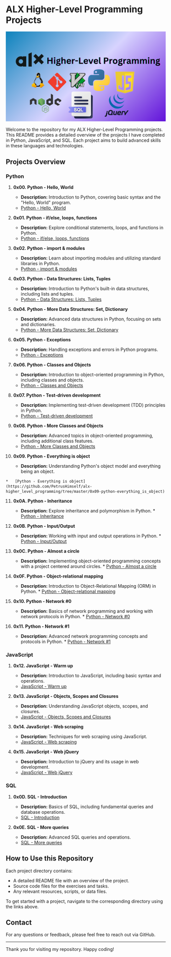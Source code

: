 ALX Higher-Level Programming Projects
=====================================

![Project Overview](https://github.com/PetrusHimself/alx-higher_level_programming/blob/master/Higher-Level%20Programming.png)

Welcome to the repository for my ALX Higher-Level Programming projects. This README provides a detailed overview of the projects I have completed in Python, JavaScript, and SQL. Each project aims to build advanced skills in these languages and technologies.

Projects Overview
-----------------

### Python

1.  **0x00. Python - Hello, World**
    
    *   **Description:** Introduction to Python, covering basic syntax and the "Hello, World" program.
    *   [Python - Hello, World](https://github.com/PetrusHimself/alx-higher_level_programming/tree/master/0x00-python-hello_world)
2.  **0x01. Python - if/else, loops, functions**
    
    *   **Description:** Explore conditional statements, loops, and functions in Python.
    *   [Python - if/else, loops, functions](https://github.com/PetrusHimself/alx-higher_level_programming/tree/master/0x01-python-if_else_loops_functions)
3.  **0x02. Python - import & modules**
    
    *   **Description:** Learn about importing modules and utilizing standard libraries in Python.
    *   [Python - import & modules](https://github.com/PetrusHimself/alx-higher_level_programming/tree/master/0x02-python-import_modules)
4.  **0x03. Python - Data Structures: Lists, Tuples**
    
    *   **Description:** Introduction to Python's built-in data structures, including lists and tuples.
    *   [Python - Data Structures: Lists, Tuples](https://github.com/PetrusHimself/alx-higher_level_programming/tree/master/0x03-python-data_structures)
5.  **0x04. Python - More Data Structures: Set, Dictionary**
    
    *   **Description:** Advanced data structures in Python, focusing on sets and dictionaries.
    *   [Python - More Data Structures: Set, Dictionary](https://github.com/PetrusHimself/alx-higher_level_programming/tree/master/0x04-python-more_data_structures)
6.  **0x05. Python - Exceptions**
    
    *   **Description:** Handling exceptions and errors in Python programs.
    *   [Python - Exceptions](https://github.com/PetrusHimself/alx-higher_level_programming/tree/master/0x05-python-exceptions)
7.  **0x06. Python - Classes and Objects**
    
    *   **Description:** Introduction to object-oriented programming in Python, including classes and objects.
    *   [Python - Classes and Objects](https://github.com/PetrusHimself/alx-higher_level_programming/tree/master/0x06-python-classes)
8.  **0x07. Python - Test-driven development**
    
    *   **Description:** Implementing test-driven development (TDD) principles in Python.
    *   [Python - Test-driven development](https://github.com/PetrusHimself/alx-higher_level_programming/tree/master/0x07-python-test_driven_development)
9.  **0x08. Python - More Classes and Objects**
    
    *   **Description:** Advanced topics in object-oriented programming, including additional class features.
    *   [Python - More Classes and Objects](https://github.com/PetrusHimself/alx-higher_level_programming/tree/master/0x08-python-more_classes)
10.  **0x09. Python - Everything is object**
    
      * **Description:** Understanding Python's object model and everything being an object.
    
    *   [Python - Everything is object](https://github.com/PetrusHimself/alx-higher_level_programming/tree/master/0x09-python-everything_is_object)
11.  **0x0A. Python - Inheritance**
    
     * **Description:** Explore inheritance and polymorphism in Python.
    *   [Python - Inheritance](https://github.com/PetrusHimself/alx-higher_level_programming/tree/master/0x0A-python-inheritance)
12.  **0x0B. Python - Input/Output**
    
     * **Description:** Working with input and output operations in Python.
    *   [Python - Input/Output](https://github.com/PetrusHimself/alx-higher_level_programming/tree/master/0x0B-python-input_output)
13.  **0x0C. Python - Almost a circle**
    
     * **Description:** Implementing object-oriented programming concepts with a project centered around circles.
    *   [Python - Almost a circle](https://github.com/PetrusHimself/alx-higher_level_programming/tree/master/0x0C-python-almost_a_circle)
14.  **0x0F. Python - Object-relational mapping**
    
     * **Description:** Introduction to Object-Relational Mapping (ORM) in Python.
    *   [Python - Object-relational mapping](https://github.com/PetrusHimself/alx-higher_level_programming/tree/master/0x0F-python-object_relational_mapping)
15.  **0x10. Python - Network #0**
    
     * **Description:** Basics of network programming and working with network protocols in Python.
    *   [Python - Network #0](https://github.com/PetrusHimself/alx-higher_level_programming/tree/master/0x10-python-network_0)
16.  **0x11. Python - Network #1**
    
     * **Description:** Advanced network programming concepts and protocols in Python.
    *   [Python - Network #1](https://github.com/PetrusHimself/alx-higher_level_programming/tree/master/0x11-python-network_1)

### JavaScript

1.  **0x12. JavaScript - Warm up**
    
    *   **Description:** Introduction to JavaScript, including basic syntax and operations.
    *   [JavaScript - Warm up](https://github.com/PetrusHimself/alx-higher_level_programming/tree/master/0x12-javascript-warm_up)
2.  **0x13. JavaScript - Objects, Scopes and Closures**
    
    *   **Description:** Understanding JavaScript objects, scopes, and closures.
    *   [JavaScript - Objects, Scopes and Closures](https://github.com/PetrusHimself/alx-higher_level_programming/tree/master/0x13-javascript_objects_scopes_closures)
3.  **0x14. JavaScript - Web scraping**
    
    *   **Description:** Techniques for web scraping using JavaScript.
    *   [JavaScript - Web scraping](https://github.com/PetrusHimself/alx-higher_level_programming/tree/master/0x14-javascript-web_scraping)
4.  **0x15. JavaScript - Web jQuery**
    
    *   **Description:** Introduction to jQuery and its usage in web development.
    *   [JavaScript - Web jQuery](https://github.com/PetrusHimself/alx-higher_level_programming/tree/master/0x15-javascript-web_jquery)

### SQL

1.  **0x0D. SQL - Introduction**
    
    *   **Description:** Basics of SQL, including fundamental queries and database operations.
    *   [SQL - Introduction](https://github.com/PetrusHimself/alx-higher_level_programming/tree/master/0x0D-SQL_introduction)
2.  **0x0E. SQL - More queries**
    
    *   **Description:** Advanced SQL queries and operations.
    *   [SQL - More queries](https://github.com/PetrusHimself/alx-higher_level_programming/tree/master/0x0E-SQL_more_queries)

How to Use this Repository
--------------------------

Each project directory contains:

*   A detailed README file with an overview of the project.
*   Source code files for the exercises and tasks.
*   Any relevant resources, scripts, or data files.

To get started with a project, navigate to the corresponding directory using the links above.

Contact
-------

For any questions or feedback, please feel free to reach out via GitHub.

* * *

Thank you for visiting my repository. Happy coding!
